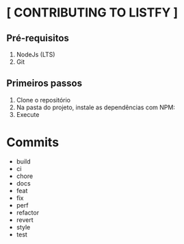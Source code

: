 # [ CONTRIBUTING TO LISTFY ]

## Pré-requisitos

1. NodeJs (LTS)
2. Git

## Primeiros passos
1. Clone o repositório
2. Na pasta do projeto, instale as dependências com NPM:
3. Execute 

# Commits

- build
- ci
- chore
- docs
- feat
- fix
- perf
- refactor
- revert
- style
- test
